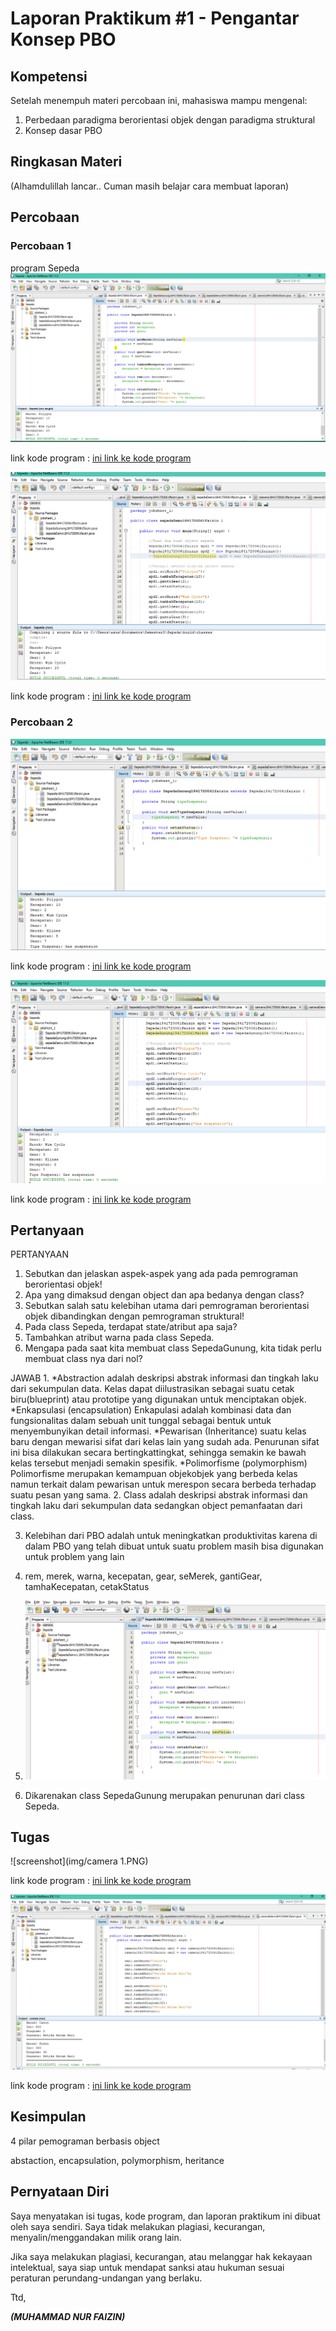 # Laporan Praktikum #1 - Pengantar Konsep PBO

## Kompetensi

Setelah menempuh materi percobaan ini, mahasiswa mampu mengenal: 
1. Perbedaan paradigma berorientasi objek dengan paradigma struktural 
2. Konsep dasar PBO 

## Ringkasan Materi

(Alhamdulillah lancar.. Cuman masih belajar cara membuat laporan)

## Percobaan

### Percobaan 1
program Sepeda
![screenshot program Sepeda](img/Sepeda.PNG)

link kode program : [ini link ke kode program](../../src/1_Pengantar_Konsep_PBO/Sepeda1841720061faizin.java)

![screenshot](img/SepedaDemo1.PNG)

link kode program : [ini link ke kode program](../../src/1_Pengantar_Konsep_PBO/sepedaDemo1.1841720061faizin.java)


### Percobaan 2

![screenshot](img/SepedaGunung.PNG)

link kode program : [ini link ke kode program](../../src/1_Pengantar_Konsep_PBO/SepedaGunung1841720061faizin.java)

![screenshot](img/SepedaDemo.PNG)

link kode program : [ini link ke kode program](../../src/1_Pengantar_Konsep_PBO/sepedaDemo1841720061faizin.java)

## Pertanyaan

PERTANYAAN
1.	Sebutkan dan jelaskan aspek-aspek yang ada pada pemrograman     berorientasi objek!
2.	Apa yang dimaksud dengan object dan apa bedanya dengan class?
3.	Sebutkan salah satu kelebihan utama dari pemrograman             berorientasi objek dibandingkan dengan pemrograman struktural!
4.	Pada class Sepeda, terdapat state/atribut apa saja?
5.	Tambahkan atribut warna pada class Sepeda.
6.	Mengapa pada saat kita membuat class SepedaGunung, kita tidak perlu membuat class nya dari nol?

JAWAB
1. 
*Abstraction adalah deskripsi abstrak informasi dan tingkah laku dari sekumpulan data.
Kelas dapat diilustrasikan sebagai suatu cetak biru(blueprint) atau prototipe yang digunakan untuk menciptakan objek.
*Enkapsulasi (encapsulation)
Enkapulasi adalah kombinasi data dan fungsionalitas dalam sebuah unit tunggal sebagai bentuk untuk menyembunyikan detail informasi.
*Pewarisan (Inheritance)
suatu kelas baru dengan mewarisi sifat dari kelas lain yang sudah ada.
Penurunan sifat ini bisa dilakukan secara bertingkattingkat, sehingga semakin ke bawah kelas tersebut menjadi semakin spesifik.
*Polimorfisme (polymorphism)
Polimorfisme merupakan kemampuan objekobjek yang berbeda kelas namun terkait dalam pewarisan untuk merespon secara berbeda terhadap suatu pesan yang sama.
2. Class adalah deskripsi abstrak informasi dan tingkah laku dari sekumpulan data sedangkan object pemanfaatan dari class.

3. Kelebihan dari PBO adalah untuk meningkatkan produktivitas karena di dalam PBO yang telah dibuat untuk suatu problem masih bisa digunakan untuk problem yang lain

4. rem, merek, warna, kecepatan, gear, seMerek, gantiGear, tamhaKecepatan, cetakStatus

5. ![screenshot](img/warna.PNG)

6. Dikarenakan class SepedaGunung merupakan penurunan dari class Sepeda.

## Tugas

![screenshot](img/camera 1.PNG)

link kode program : [ini link ke kode program](../../src/1_Pengantar_Konsep_PBO/camera1841720061faizin.java)

![screenshot](img/cameraDemo.PNG)

link kode program : [ini link ke kode program](../../src/1_Pengantar_Konsep_PBO/cameraDemo1841720061faizin.java)

## Kesimpulan

4 pilar pemograman berbasis object 

abstaction, encapsulation, polymorphism, heritance 
## Pernyataan Diri

Saya menyatakan isi tugas, kode program, dan laporan praktikum ini dibuat oleh saya sendiri. Saya tidak melakukan plagiasi, kecurangan, menyalin/menggandakan milik orang lain.

Jika saya melakukan plagiasi, kecurangan, atau melanggar hak kekayaan intelektual, saya siap untuk mendapat sanksi atau hukuman sesuai peraturan perundang-undangan yang berlaku.

Ttd,

***(MUHAMMAD NUR FAIZIN)***
